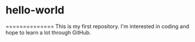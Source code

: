 # hello-world
==============
This is my first repository. I'm interested in coding and hope to learn a lot through GitHub.
